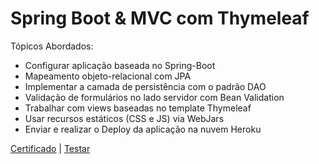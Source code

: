 # Spring Boot & MVC com Thymeleaf

Tópicos Abordados:
   - Configurar aplicação baseada no Spring-Boot
   - Mapeamento objeto-relacional com JPA
   - Implementar a camada de persistência com o padrão DAO
   - Validação de formulários no lado servidor com Bean Validation
   - Trabalhar com views baseadas no template Thymeleaf
   - Usar recursos estáticos (CSS e JS) via WebJars
   - Enviar e realizar o Deploy da aplicação na nuvem Heroku
   
   <a href="https://www.udemy.com/certificate/UC-OHICJKJ0/" rel="noopener">Certificado</a> | <a href="https://https://my-demo-mvc.herokuapp.com">Testar</a>
